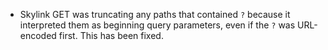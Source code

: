 - Skylink GET was truncating any paths that contained `?` because it interpreted them as beginning query parameters, even if the `?` was URL-encoded first. This has been fixed.
